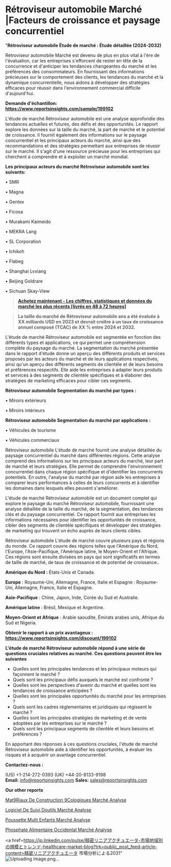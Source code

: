 # Rétroviseur automobile Marché |Facteurs de croissance et paysage concurrentiel

"<strong>Rétroviseur automobile Étude de marché : Étude détaillée (2024-2032)</strong>

Rétroviseur automobile Marché est devenu de plus en plus vital à l'ère de l'évaluation, car les entreprises s'efforcent de rester en tête de la concurrence et d'anticiper les tendances changeantes du marché et les préférences des consommateurs. En fournissant des informations précieuses sur le comportement des clients, les tendances du marché et la dynamique concurrentielle, nous aidons à développer des stratégies efficaces pour réussir dans l'environnement commercial difficile d'aujourd'hui.

<strong>Demande d'échantillon: <a href=https://www.reportsinsights.com/sample/199102>https://www.reportsinsights.com/sample/199102</a></strong>

L'étude de marché Rétroviseur automobile est une analyse approfondie des tendances actuelles et futures, des défis et des opportunités. Le rapport explore les données sur la taille du marché, la part de marché et le potentiel de croissance. Il fournit également des informations sur le paysage concurrentiel et les principaux acteurs du marché, ainsi que des recommandations et des stratégies permettant aux entreprises de réussir sur le marché. Il s'agit d'une ressource précieuse pour les entreprises qui cherchent à comprendre et à exploiter un marché mondial.

<strong>Les principaux acteurs du marché Rétroviseur automobile sont les suivants:</strong>

• SMR

• Magna

• Gentex

• Ficosa

• Murakami Kaimeido

• MEKRA Lang

• SL Corporation

• Ichikoh

• Flabeg

• Shanghai Lvxiang

• Beijing Goldrare

• Sichuan Skay-View
<blockquote><a href=https://www.reportsinsights.com/buynow/199102><span style=text-decoration: underline;><strong>Achetez maintenant - Les chiffres, statistiques et données du marché les plus récents [livrés en 48 à 72 heures]</strong></span></a></blockquote>
<blockquote><span style=text-decoration: underline;><strong>La taille du marché de Rétroviseur automobile ans a été évaluée à XX milliards USD en 2023 et devrait croître à un taux de croissance annuel composé (TCAC) de XX % entre 2024 et 2032.</strong></span></blockquote>
L'étude de marché Rétroviseur automobile est segmentée en fonction des différents types et applications, ce qui permet une compréhension complète du paysage du marché. La segmentation du marché présentée dans le rapport d'étude donne un aperçu des différents produits et services proposés par les acteurs du marché et de leurs applications respectives, ainsi qu'un aperçu des différents segments de clientèle et de leurs besoins et préférences respectifs. Elle aide les entreprises à adapter leurs produits et services à des segments de clientèle spécifiques et à élaborer des stratégies de marketing efficaces pour cibler ces segments.

<strong>Rétroviseur automobile Segmentation du marché par types :</strong>

• Miroirs extérieurs

• Miroirs intérieurs

<strong>Rétroviseur automobile Segmentation du marché par applications :</strong>

• Véhicules de tourisme

• Véhicules commerciaux

Rétroviseur automobile L'étude de marché fournit une analyse détaillée du paysage concurrentiel du marché dans différentes régions. Cette analyse comprend des informations sur les principaux acteurs du marché, leur part de marché et leurs stratégies. Elle permet de comprendre l'environnement concurrentiel dans chaque région spécifique et d'identifier les concurrents potentiels. En outre, l'analyse du marché par région aide les entreprises à comparer leurs performances à celles de leurs concurrents et à identifier les domaines dans lesquels elles peuvent s'améliorer.

L'étude de marché Rétroviseur automobile est un document complet qui explore le paysage du marché Rétroviseur automobile, fournissant une analyse détaillée de la taille du marché, de la segmentation, des tendances clés et du paysage concurrentiel. Ce rapport fournit aux entreprises les informations nécessaires pour identifier les opportunités de croissance, cibler des segments de clientèle spécifiques et développer des stratégies de marketing qui trouvent un écho auprès de leurs clients cibles.

Rétroviseur automobile L'étude de marché couvre plusieurs pays et régions du monde. Ce rapport couvre des régions telles que l'Amérique du Nord, l'Europe, l'Asie-Pacifique, l'Amérique latine, le Moyen-Orient et l'Afrique. Ces régions sont ensuite divisées en pays qui sont significatifs en termes de taille de marché, de taux de croissance et de potentiel de croissance..

<strong>Amérique du Nord :</strong> États-Unis et Canada.

<strong>Europe</strong> : Royaume-Uni, Allemagne, France, Italie et Espagne : Royaume-Uni, Allemagne, France, Italie et Espagne.

<strong>Asie-Pacifique</strong> : Chine, Japon, Inde, Corée du Sud et Australie.

<strong>Amérique latine</strong> : Brésil, Mexique et Argentine.

<strong>Moyen-Orient et Afrique</strong> : Arabie saoudite, Émirats arabes unis, Afrique du Sud et Nigeria.

<strong>Obtenir le rapport à un prix avantageux : <a href=https://www.reportsinsights.com/discount/199102>https://www.reportsinsights.com/discount/199102</a></strong>

<strong>L'étude de marché Rétroviseur automobile répond à une série de questions cruciales relatives au marché. Ces questions peuvent être les suivantes</strong>
<ul>
  <li>Quelles sont les principales tendances et les principaux moteurs qui façonnent le marché ?</li>
  <li>Quels sont les principaux défis auxquels le marché est confronté ?</li>
  <li>Quelles sont les perspectives d'avenir du marché et quelles sont les tendances de croissance anticipées ?</li>
  <li>Quelles sont les principales opportunités du marché pour les entreprises ?</li>
  <li>Quels sont les cadres réglementaires et juridiques qui régissent le marché ?</li>
  <li>Quelles sont les principales stratégies de marketing et de vente adoptées par les entreprises sur le marché ?</li>
  <li>Quels sont les principaux segments de clientèle et leurs besoins et préférences ?</li>
</ul>
En apportant des réponses à ces questions cruciales, l'étude de marché Rétroviseur automobile aide à identifier les opportunités, à évaluer les risques et à acquérir un avantage concurrentiel.

<strong>Contactez-nous :</strong>

(US) +1-214-272-0393
(UK) +44-20-8133-9198
<strong>Email:</strong> <a>info@reportsinsights.com</a>
<strong>Sales:</strong> <a>sales@reportsinsights.com</a>

<strong>Our other reports</strong>

<a href=https://www.linkedin.com/pulse/mat%25C3%25A9riaux-de-construction-%25C3%25A9cologiques-march%25C3%25A9-analyse>Mat9Riaux De Construction 9Cologiques Marché Analyse</a>

<a href=https://www.linkedin.com/pulse/logiciel-de-suivi-doutils-march%C3%A9-rapport-analyse-u6v7f/>Logiciel De Suivi Doutils Marché Analyse</a>

<a href=https://www.linkedin.com/pulse/poussette-multi-enfants-march%C3%A9-tendances-o33yf/>Poussette Multi Enfants Marché Analyse</a>

<a href=https://www.linkedin.com/pulse/phosphate-alimentaire-occidental-march%C3%A9-rlscf/>Phosphate Alimentaire Occidental Marché Analyse</a>

<a href=https://jp.linkedin.com/pulse/精密リニアアクチュエータ-市場地域別の規模とトレンド-healthcare-market-blog?trk=public_post_feed-article-content>精密リニアアクチュエータ 市場分析による2031</a>"
![Uploading image.png…]()
